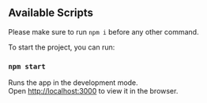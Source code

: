 ## Available Scripts

Please make sure to run `npm i` before any other command.

To start the project, you can run:

### `npm start`

Runs the app in the development mode.\
Open [http://localhost:3000](http://localhost:3000) to view it in the browser.